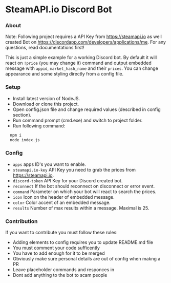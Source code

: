 # SteamAPI.io Discord Bot

### About
Note: Following project requires a API Key from https://steamapi.io as well created Bot on https://discordapp.com/developers/applications/me. For any questions, read documentations first!

This is just a simple example for a working Discord bot. By default it will react on `!price` (you may change it) command and output embedded message with `appid`, `market_hash_name` and their `prices`. You can change appearance and some styling directly from a config file.

### Setup
- Install latest version of NodeJS.
- Download or clone this project.
- Open config.json file and change required values (described in config section).
- Run command prompt (cmd.exe) and switch to project folder.
- Run following command:
```BASH
  npm i
  node index.js
```

### Config
- `apps` apps ID's you want to enable.
- `steamapi.io-key` API Key you need to grab the prices from https://steamapi.io.
- `discord-token` API Key for your Discord created bot.
- `reconnect` If the bot should reconnect on disconnect or error event.
- `command` Parameter on which your bot will react to search the prices.
- `icon` Icon on the header of embedded message.
- `color` Color accent of an embedded message.
- `results` Number of max results within a message. Maximal is 25.

### Contribution
If you want to contribute you must follow these rules:
- Adding elements to config requires you to update README.md file
- You must comment your code sufficently
- You have to add enough for it to be merged
- Obviously make sure personal details are out of config when makng a PR
- Leave placeholder commands and responces in
- Dont add anything to the bot to scam people
